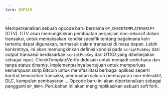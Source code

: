 ```yaml
---
term: BIP119

---
```

Memperkenalkan sebuah opcode baru bernama `OP_CHECKTEMPLATEVERIFY` (CTV). CTV akan memungkinkan pembuatan perjanjian non-rekursif dalam transaksi, untuk memaksakan kondisi spesifik tentang bagaimana koin tertentu dapat digunakan, termasuk dalam transaksi di masa depan. Lebih konkretnya, ini akan memungkinkan definisi kondisi pada `scriptPubKey` dari output transaksi berdasarkan `scriptPubKey` dari UTXO yang dibelanjakan sebagai input. CheckTemplateVerify didesain untuk menjadi sederhana dan tanpa status dinamis. Implementasinya bertujuan untuk memperluas kemampuan skrip Bitcoin untuk memfasilitasi berbagai aplikasi seperti kontrol kemacetan transaksi, pembuatan saluran pembayaran non-interaktif, DLC, kumpulan pembayaran ... Opcode baru ini akan diperkenalkan sebagai pengganti `OP_NOP4`. Perubahan ini akan mengimplikasikan sebuah soft fork.
